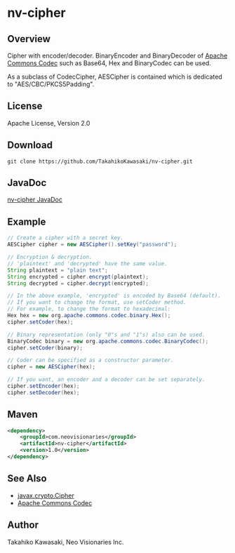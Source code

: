 nv-cipher
=========

Overview
--------

Cipher with encoder/decoder. BinaryEncoder and BinaryDecoder
of [Apache Commons Codec](http://commons.apache.org/proper/commons-codec/)
such as Base64, Hex and BinaryCodec can be used.

As a subclass of CodecCipher, AESCipher is contained
which is dedicated to "AES/CBC/PKCS5Padding".


License
-------

Apache License, Version 2.0


Download
--------

    git clone https://github.com/TakahikoKawasaki/nv-cipher.git


JavaDoc
-------

[nv-cipher JavaDoc](http://TakahikoKawasaki.github.com/nv-cipher/)


Example
-------

```java
// Create a cipher with a secret key.
AESCipher cipher = new AESCipher().setKey("password");

// Encryption & decryption.
// 'plaintext' and 'decrypted' have the same value.
String plaintext = "plain text";
String encrypted = cipher.encrypt(plaintext);
String decrypted = cipher.decrypt(encrypted);

// In the above example, 'encrypted' is encoded by Base64 (default).
// If you want to change the format, use setCoder method.
// For example, to change the format to hexadecimal:
Hex hex = new org.apache.commons.codec.binary.Hex();
cipher.setCoder(hex);

// Binary representation (only "0"s and "1"s) also can be used.
BinaryCodec binary = new org.apache.commons.codec.BinaryCodec();
cipher.setCoder(binary);

// Coder can be specified as a constructor parameter.
cipher = new AESCipher(hex);

// If you want, an encoder and a decoder can be set separately.
cipher.setEncoder(hex);
cipher.setDecoder(hex);
```


Maven
-----

```xml
<dependency>
    <groupId>com.neovisionaries</groupId>
    <artifactId>nv-cipher</artifactId>
    <version>1.0</version>
</dependency>
```


See Also
--------

* [javax.crypto.Cipher](http://docs.oracle.com/javase/7/docs/api/javax/crypto/Cipher.html)
* [Apache Commons Codec](http://commons.apache.org/proper/commons-codec/)


Author
------

Takahiko Kawasaki, Neo Visionaries Inc.
